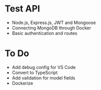 # Test API
- Node.js, Express.js, JWT and Mongoose
- Connecting MongoDB through Docker
- Basic authentication and routes

# To Do
- Add debug config for VS Code
- Convert to TypeScript
- Add validation for model fields
- Dockerize